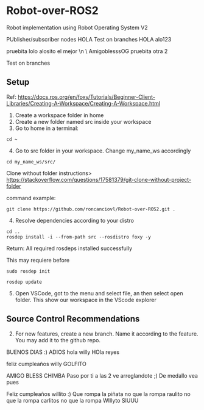 # Robot-over-ROS2
Robot implementation using Robot Operating System V2

PUblisher/subscriber nodes
HOLA 
Test on branches
HOLA alo123

pruebita lolo
alosito el mejor
\n  \\ AmigoblesssOG
pruebita otra 2

Test on branches


## Setup

Ref: https://docs.ros.org/en/foxy/Tutorials/Beginner-Client-Libraries/Creating-A-Workspace/Creating-A-Workspace.html

1. Create a workspace folder in home
2. Create a new folder named src inside your workspace 
3. Go to home in a terminal: 

```shell script
cd ~
```

4. Go to src folder in your workspace. Change my_name_ws accordingly

```shell script
cd my_name_ws/src/
```

Clone without folder instructions> https://stackoverflow.com/questions/17581379/git-clone-without-project-folder 

command example: 
```shell script
git clone https://github.com/roncanciovl/Robot-over-ROS2.git .
```

4. Resolve dependencies according to your distro
```shell script
cd ..
rosdep install -i --from-path src --rosdistro foxy -y
```
Return: All required rosdeps installed successfully

This may requiere before

```shell script
sudo rosdep init
```
```shell script
rosdep update
```

5. Open VSCode, got to the menu and select file, an then select open folder. This show our workspace in the VScode explorer



## Source Control Recommendations


2. For new features, create a new branch. Name it according to the feature. You may add it to the github repo.





BUENOS DIAS :)
ADIOS 
hola willy
HOla reyes

feliz cumpleaños willy
GOLFITO





AMIGO BLESS CHIMBA
Paso por ti a las 2 ve arreglandote ;)
De medallo vea pues

Feliz cumpleaños willito :)
Que rompa la piñata no
que la rompa raulito no
que la rompa carlitos no
que la rompa WIllyto 
SIUUU